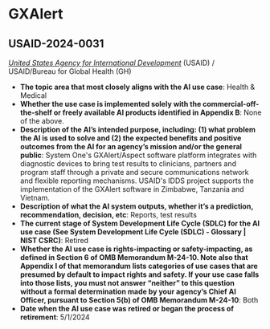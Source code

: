 # GXAlert
## USAID-2024-0031
_[United States Agency for International Development](<../3_agency/United States Agency for International Development.md>)_ (USAID) / USAID/Bureau for Global Health (GH)


+ **The topic area that most closely aligns with the AI use case**: Health & Medical
+ **Whether the use case is implemented solely with the commercial-off-the-shelf or freely available AI products identified in Appendix B**: None of the above.
+ **Description of the AI’s intended purpose, including: (1) what problem the AI is used to solve and (2) the expected benefits and positive outcomes from the AI for an agency’s mission and/or the general public**: System One's GXAlert/Aspect software platform integrates with diagnostic devices to bring test results to clinicians, partners and program staff through a private and secure communications network and flexible reporting mechanisms. USAID's IDDS project supports the implementation of the GXAlert software in Zimbabwe, Tanzania and Vietnam.
+ **Description of what the AI system outputs, whether it’s a prediction, recommendation, decision, etc**: Reports, test results
+ **The current stage of System Development Life Cycle (SDLC) for the AI use case (See System Development Life Cycle (SDLC) - Glossary | NIST CSRC)**: Retired
+ **Whether the AI use case is rights-impacting or safety-impacting, as defined in Section 6 of OMB Memorandum M-24-10. Note also that Appendix I of that memorandum lists categories of use cases that are presumed by default to impact rights and safety. If your use case falls into those lists, you must not answer “neither” to this question without a formal determination made by your agency’s Chief AI Officer, pursuant to Section 5(b) of OMB Memorandum M-24-10**: Both
+ **Date when the AI use case was retired or began the process of retirement**: 5/1/2024